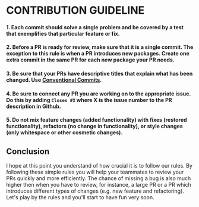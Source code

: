 
# CONTRIBUTION GUIDELINE

#### 1. Each commit should solve a single problem and be covered by a test that exemplifies that particular feature or fix.

#### 2.  Before a PR is ready for review, make sure that it is a single commit. The exception to this rule is when a PR introduces new packages. Create one extra commit in the same PR for each new package your PR needs.

#### 3.  Be sure that your PRs have descriptive titles that explain what has been changed. Use [Conventional Commits](https://www.conventionalcommits.org/en/v1.0.0/).

#### 4.  Be sure to connect any PR you are working on to the appropriate issue. Do this by adding `Closes #X` where X is the issue number to the PR description in Github.

#### 5. Do not mix feature changes (added functionality) with fixes (restored functionality), refactors (no change in functionality), or style changes (only whitespace or other cosmetic changes).

## Conclusion
I hope at this point you understand of how crucial it is to follow our rules. By following these simple rules you will help your teammates to review your PRs quickly and more efficiently. The chance of missing a bug is also much higher then when you have to review, for instance, a large PR or a PR which introduces different types of changes (e.g. new feature and refactoring). Let's play by the rules and you'll start to have fun very soon.
